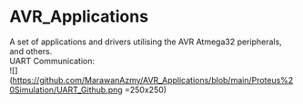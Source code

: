 # AVR_Applications
A set of applications and drivers utilising the AVR Atmega32 peripherals, and others.   <br />
UART Communication:                                                                     <br />
![](https://github.com/MarawanAzmy/AVR_Applications/blob/main/Proteus%20Simulation/UART_Github.png =250x250)
